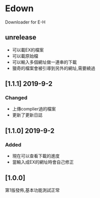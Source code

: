 # Edown
Downloader for E-H


## unrelease
- 可以載EX的檔案
- 可以載原始檔
- 可以輸入多個網址做一連串的下載
- 獵奇的檔案會被引導到另外的網址,需要繞過

## [1.1.1] 2019-9-2
### Changed
- 上傳complier過的檔案
- 更新了更新日誌

## [1.1.0]  2019-9-2
### Added 
- 現在可以查看下載的進度
- 當輸入成EX的網址時會自己修正


## [1.0.0]
第1版發佈,基本功能測試正常